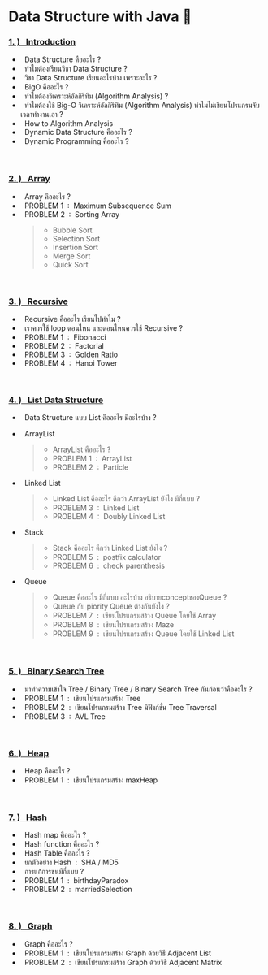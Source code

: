 
# Data Structure with Java 🚀

### [1.&nbsp;) &nbsp;&nbsp;Introduction](https://github.com/Arisa-Kaewsuan/Datastructure_Java/blob/main/Introduction.md)
 - &nbsp; Data Structure คืออะไร ? 
 - &nbsp; ทำไมต้องเรียนวิชา Data Structure ?
 - &nbsp; วิชา Data Structure เรียนอะไรบ้าง เพราะอะไร ?
 - &nbsp; BigO คืออะไร ?
 - &nbsp; ทำไมต้องวิเคราะห์อัลกิริทึม (Algorithm Analysis) ?
 - &nbsp; ทำไมต้องใช้ Big-O วิเคราะห์อัลกิริทึม (Algorithm Analysis) ทำไมไม่เขียนโปรแกรมจับเวลาทำงานเอา ?
 - &nbsp; How to Algorithm Analysis
 - &nbsp; Dynamic Data Structure คืออะไร ?
 - &nbsp; Dynamic Programming คืออะไร ?
<br/>

### [2.&nbsp;) &nbsp;&nbsp;Array](https://github.com/Arisa-Kaewsuan/Datastructure_Java/blob/main/Introduction.md)
 - &nbsp; Array คืออะไร ?
 - &nbsp; PROBLEM 1 &nbsp;:&nbsp; Maximum Subsequence Sum
 - &nbsp; PROBLEM 2 &nbsp;:&nbsp; Sorting Array
     >- Bubble Sort
     >- Selection Sort
     >- Insertion Sort
     >- Merge Sort
     >- Quick Sort
 <br/>

### [3.&nbsp;) &nbsp;&nbsp;Recursive](https://github.com/Arisa-Kaewsuan/Datastructure_Java/blob/main/Introduction.md)
 - &nbsp; Recursive คืออะไร เรียนไปทำไม ?
 - &nbsp; เราควรใช้ loop ตอนไหน และตอนไหนควรใช้ Recursive ?
 - &nbsp; PROBLEM 1 &nbsp;:&nbsp; Fibonacci
 - &nbsp; PROBLEM 2 &nbsp;:&nbsp; Factorial
 - &nbsp; PROBLEM 3 &nbsp;:&nbsp; Golden Ratio
 - &nbsp; PROBLEM 4 &nbsp;:&nbsp; Hanoi Tower
 <br/>

### [4.&nbsp;) &nbsp;&nbsp;List Data Structure](https://github.com/Arisa-Kaewsuan/Datastructure_Java/blob/main/Introduction.md)
 - &nbsp; Data Structure แบบ List คืออะไร มีอะไรบ้าง ?
 - &nbsp; ArrayList
     >- ArrayList คืออะไร ?
     >- PROBLEM 1 &nbsp;:&nbsp; ArrayList
     >- PROBLEM 2 &nbsp;:&nbsp; Particle

 - &nbsp; Linked List 
     >- Linked List คืออะไร ดีกว่า ArrayList ยังไง มีกี่แบบ ?
     >- PROBLEM 3 &nbsp;:&nbsp; Linked List
     >- PROBLEM 4 &nbsp;:&nbsp; Doubly Linked List

 - &nbsp; Stack 
     >- Stack คืออะไร ดีกว่า Linked List ยังไง ?
     >- PROBLEM 5 &nbsp;:&nbsp; postfix calculator
     >- PROBLEM 6 &nbsp;:&nbsp; check parenthesis

 - &nbsp; Queue 
     >- Queue คืออะไร มีกี่แบบ อะไรบ้าง  อธิบายconceptของQueue ?
     >- Queue กับ piority Queue ต่างกันยังไง ?
     >- PROBLEM 7 &nbsp;:&nbsp; เขียนโปรแกรมสร้าง Queue โดยใช้ Array
     >- PROBLEM 8 &nbsp;:&nbsp; เขียนโปรแกรมสร้าง Maze 
     >- PROBLEM 9 &nbsp;:&nbsp; เขียนโปรแกรมสร้าง Queue โดยใช้ Linked List
  <br/>

### [5.&nbsp;) &nbsp;&nbsp;Binary Search Tree](https://github.com/Arisa-Kaewsuan/Datastructure_Java/blob/main/Introduction.md)
 - &nbsp; มาทำความเข้าใจ  Tree / Binary Tree / Binary Search Tree กันก่อนว่าคืออะไร ? 
 - &nbsp; PROBLEM 1 &nbsp;:&nbsp; เขียนโปรแกรมสร้าง Tree
 - &nbsp; PROBLEM 2 &nbsp;:&nbsp; เขียนโปรแกรมสร้าง Tree มีฟังก์ชั่น Tree Traversal
 - &nbsp; PROBLEM 3 &nbsp;:&nbsp; AVL Tree
 <br/>

### [6.&nbsp;) &nbsp;&nbsp;Heap](https://github.com/Arisa-Kaewsuan/Datastructure_Java/blob/main/Introduction.md)
 - &nbsp; Heap คืออะไร ?
 - &nbsp; PROBLEM 1 &nbsp;:&nbsp; เขียนโปรแกรมสร้าง maxHeap
 <br/>

 ### [7.&nbsp;) &nbsp;&nbsp;Hash](https://github.com/Arisa-Kaewsuan/Datastructure_Java/blob/main/Introduction.md)
 - &nbsp; Hash map คืออะไร ?
 - &nbsp; Hash function คืออะไร ?
 - &nbsp; Hash Table คืออะไร ?
 - &nbsp; ยกตัวอย่าง Hash &nbsp;:&nbsp; SHA / MD5
 - &nbsp; การแก้การชนมีกี่แบบ ?
 - &nbsp; PROBLEM 1 &nbsp;:&nbsp; birthdayParadox
 - &nbsp; PROBLEM 2 &nbsp;:&nbsp; marriedSelection
 <br/>

 ### [8.&nbsp;) &nbsp;&nbsp;Graph](https://github.com/Arisa-Kaewsuan/Datastructure_Java/blob/main/Introduction.md)
 - &nbsp; Graph คืออะไร ?
 - &nbsp; PROBLEM 1 &nbsp;:&nbsp; เขียนโปรแกรมสร้าง Graph ด้วยวิธี Adjacent List
 - &nbsp; PROBLEM 2 &nbsp;:&nbsp; เขียนโปรแกรมสร้าง Graph ด้วยวิธี Adjacent Matrix


